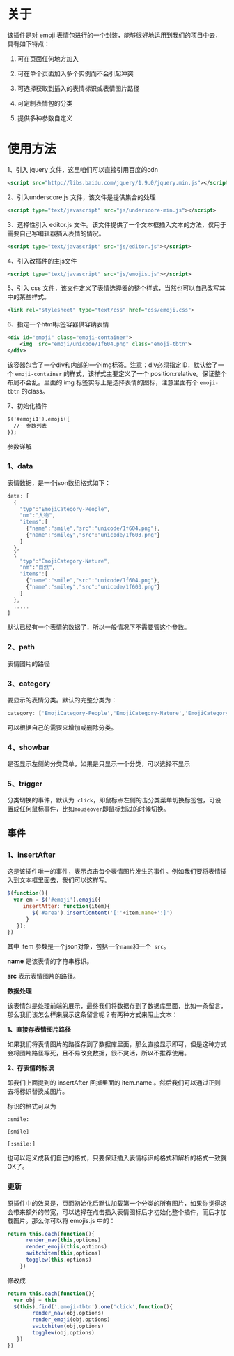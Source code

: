 # 关于

该插件是对 emoji 表情包进行的一个封装，能够很好地运用到我们的项目中去，具有如下特点：

1. 可在页面任何地方加入

2. 可在单个页面加入多个实例而不会引起冲突

3. 可选择获取到插入的表情标识或表情图片路径

4. 可定制表情包的分类

5. 提供多种参数自定义

# 使用方法

1、引入 jquery 文件，这里咱们可以直接引用百度的cdn
``` xml
<script src="http://libs.baidu.com/jquery/1.9.0/jquery.min.js"></script>
```
2、引入underscore.js 文件，该文件是提供集合的处理
``` xml
<script type="text/javascript" src="js/underscore-min.js"></script>
```
3、选择性引入 editor.js 文件。该文件提供了一个文本框插入文本的方法，仅用于需要自己写编辑器插入表情的情况。
``` xml
<script type="text/javascript" src="js/editor.js"></script>
```
4、引入改插件的主js文件
``` xml
<script type="text/javascript" src="js/emojis.js"></script>
```
5、引入 css 文件，该文件定义了表情选择器的整个样式，当然也可以自己改写其中的某些样式。
``` xml
<link rel="stylesheet" type="text/css" href="css/emoji.css">
```
6、指定一个html标签容器供容纳表情
``` xml
<div id="emoji" class="emoji-container">
    <img  src="emoji/unicode/1f604.png" class="emoji-tbtn">
</div>
```
该容器包含了一个div和内部的一个img标签。注意：div必须指定ID，默认给了一个 `emoji-container` 的样式，该样式主要定义了一个 position:relative。保证整个布局不会乱。里面的 img 标签实际上是选择表情的图标，注意里面有个 `emoji-tbtn` 的class。

7、初始化插件
``` xml
$('#emoji1').emoji({
  //- 参数列表
});
```
参数详解

### 1、data

表情数据，是一个json数组格式如下：
``` javascript
data: [
  {
    "typ":"EmojiCategory-People",
    "nm":"人物",
    "items":[
      {"name":"smile","src":"unicode/1f604.png"},
      {"name":"smiley","src":"unicode/1f603.png"}
    ]
  },
  {
    "typ":"EmojiCategory-Nature",
    "nm":"自然",
    "items":[
      {"name":"smile","src":"unicode/1f604.png"},
      {"name":"smiley","src":"unicode/1f603.png"}
    ]
  },
  .....
]
```
默认已经有一个表情的数据了，所以一般情况下不需要管这个参数。

###  2、path

表情图片的路径

###  3、category

要显示的表情分类。默认的完整分类为：
``` javascript
category: ['EmojiCategory-People','EmojiCategory-Nature','EmojiCategory-Objects','EmojiCategory-Places','EmojiCategory-Symbols']
```
可以根据自己的需要来增加或删除分类。

### 4、showbar

是否显示左侧的分类菜单，如果是只显示一个分类，可以选择不显示

###  5、trigger

分类切换的事件，默认为` click`，即鼠标点左侧的击分类菜单切换标签包，可设置成任何鼠标事件，比如` mouseover `即鼠标划过的时候切换。

## 事件

###  1、insertAfter

这是该插件唯一的事件，表示点击每个表情图片发生的事件。例如我们要将表情插入到文本框里面去，我们可以这样写。
``` javascript
$(function(){
  var em = $('#emoji').emoji({
     insertAfter: function(item){
        $('#area').insertContent('[:'+item.name+':]')
      }
   });
})
```
其中 item 参数是一个json对象，包括一个` name `和一个` src`。

**name** 是该表情的字符串标识。

**src** 表示表情图片的路径。

 **数据处理**

该表情包是处理前端的展示，最终我们将数据存到了数据库里面，比如一条留言，那么我们该怎么样来展示这条留言呢？有两种方式来阻止文本：

**1、直接存表情图片路径**

如果我们将表情图片的路径存到了数据库里面，那么直接显示即可，但是这种方式会将图片路径写死，且不易改变数据，很不灵活，所以不推荐使用。

**2、存表情的标识**

即我们上面提到的 insertAfter 回掉里面的 item.name 。然后我们可以通过正则去将标识替换成图片。

标识的格式可以为

`:smile:`

`[smile]`

`[:smile:]`

也可以定义成我们自己的格式，只要保证插入表情标识的格式和解析的格式一致就OK了。

###  更新

原插件中的效果是，页面初始化后默认加载第一个分类的所有图片，如果你觉得这会带来额外的带宽，可以选择在点击插入表情图标后才初始化整个插件，而后才加载图片。那么你可以将 emojis.js 中的：
``` javascript
return this.each(function(){
      render_nav(this,options)
      render_emoji(this,options)
      switchitem(this,options)
      togglew(this,options)
    })
```
修改成
``` javascript
return this.each(function(){
  var obj = this
  $(this).find('.emoji-tbtn').one('click',function(){
        render_nav(obj,options)
        render_emoji(obj,options)
        switchitem(obj,options)
        togglew(obj,options)
   })
})
```
